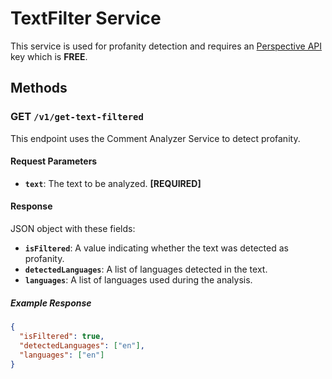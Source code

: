 # TextFilter Service

This service is used for profanity detection and requires an [Perspective API](https://perspectiveapi.com/) key which is **FREE**.

## Methods

### GET `/v1/get-text-filtered`

This endpoint uses the Comment Analyzer Service to detect profanity.

#### Request Parameters

- **`text`**: The text to be analyzed. **[REQUIRED]**

#### Response

JSON object with these fields:

- **`isFiltered`**: A value indicating whether the text was detected as profanity.
- **`detectedLanguages`**: A list of languages detected in the text.
- **`languages`**: A list of languages used during the analysis.

##### Example Response

```json
{
  "isFiltered": true,
  "detectedLanguages": ["en"],
  "languages": ["en"]
}
